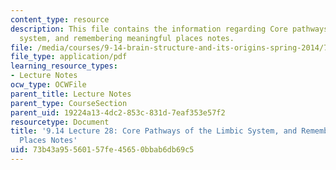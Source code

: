 ```yaml
---
content_type: resource
description: This file contains the information regarding Core pathways of the limbic
  system, and remembering meaningful places notes.
file: /media/courses/9-14-brain-structure-and-its-origins-spring-2014/73b43a95560157fe45650bbab6db69c5_MIT9_14S14_Lecture28.pdf
file_type: application/pdf
learning_resource_types:
- Lecture Notes
ocw_type: OCWFile
parent_title: Lecture Notes
parent_type: CourseSection
parent_uid: 19224a13-4dc2-853c-831d-7eaf353e57f2
resourcetype: Document
title: '9.14 Lecture 28: Core Pathways of the Limbic System, and Remembering Meaningful
  Places Notes'
uid: 73b43a95-5601-57fe-4565-0bbab6db69c5
---
```

